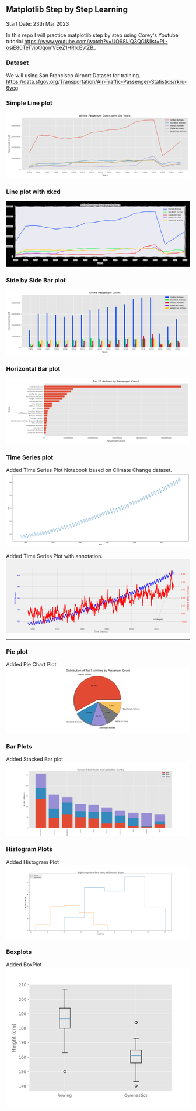 ## Matplotlib Step by Step Learning

Start Date: 23th Mar 2023

In this repo I will practice matplotlib step by step using Corey's Youtube tutorial https://www.youtube.com/watch?v=UO98lJQ3QGI&list=PL-osiE80TeTvipOqomVEeZ1HRrcEvtZB_

### Dataset

We will using San Francisco Airport Dataset for training. https://data.sfgov.org/Transportation/Air-Traffic-Passenger-Statistics/rkru-6vcg

### Simple Line plot

![Alt text](San_Francisco_Passenger_count_styling.png)

### Line plot with xkcd

![Alt text](San_Francisco_Passenger_count_xkcd.png)

### Side by Side Bar plot

![Alt text](San_Francisco_Passenger_count_ggplot_bar.png)

### Horizontal Bar plot

![Alt text](San_Francisco_Passenger_count_ggplot_barh.png)

### Time Series plot

Added Time Series Plot Notebook based on Climate Change dataset.
![Alt text](Climate_change_time_series_basic_plot.png)

Added Time Series Plot with annotation.
![Alt text](Climate_change_time_series_annotated_plot.png)

---
### Pie plot

Added Pie Chart Plot
![Alt text](San_Francisco_Passenger_top4_piechart.png)

### Bar Plots

Added Stacked Bar plot
![Alt text](Medals_stacked_barplot.png)

### Histogram Plots

Added Histogram Plot
![Alt text](Gym_rowing_weight_historgram.png)

### Boxplots

Added BoxPlot
![Alt text](Gym_rowing_weight_boxplot.png)